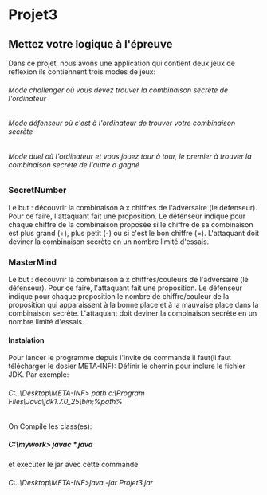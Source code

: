 # Projet3 
## Mettez votre logique à l'épreuve

Dans ce projet, nous avons une application qui contient deux jeux de reflexion ils contiennent trois modes de jeux:
###### Mode challenger où vous devez trouver la combinaison secrète de l'ordinateur
###### Mode défenseur où c'est à l'ordinateur de trouver votre combinaison secrète
###### Mode duel où l'ordinateur et vous jouez tour à tour, le premier à trouver la combinaison secrète de l'autre a gagné
### SecretNumber
Le but : découvrir la combinaison à x chiffres de l'adversaire (le défenseur). Pour ce faire, l'attaquant fait une proposition. Le défenseur indique pour chaque chiffre de la combinaison proposée si le chiffre de sa combinaison est plus grand (+), plus petit (-) ou si c'est le bon chiffre (=).
L'attaquant doit deviner la combinaison secrète en un nombre limité d'essais.
### MasterMind
Le but : découvrir la combinaison à x chiffres/couleurs de l'adversaire (le défenseur). Pour ce faire, l'attaquant fait une proposition. Le défenseur indique pour chaque proposition le nombre de chiffre/couleur de la proposition qui apparaissent à la bonne place et à la mauvaise place dans la combinaison secrète.
L'attaquant doit deviner la combinaison secrète en un nombre limité d'essais.
#### Instalation
Pour lancer le programme depuis l'invite de commande il faut(il faut télécharger le dosier META-INF):
Définir le chemin pour inclure le fichier JDK. Par exemple:
###### C:..\Desktop\META-INF> path c:\Program Files\Java\jdk1.7.0_25\bin;%path%
On Compile les class(es):
##### C:\mywork> javac *.java
et executer le jar avec cette commande
###### C:..\Desktop\META-INF>java -jar Projet3.jar

